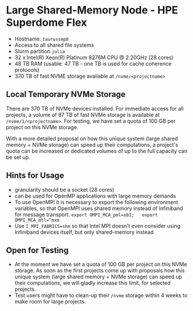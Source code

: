 # Large Shared-Memory Node - HPE Superdome Flex

- Hostname: `taurussmp8`
- Access to all shared file systems
- Slurm partition `julia`
- 32 x Intel(R) Xeon(R) Platinum 8276M CPU @ 2.20GHz (28 cores)
- 48 TB RAM (usable: 47 TB - one TB is used for cache coherence protocols)
- 370 TB of fast NVME storage available at `/nvme/<projectname>`

## Local Temporary NVMe Storage

There are 370 TB of NVMe devices installed. For immediate access for all projects, a volume of 87 TB
of fast NVMe storage is available at `/nvme/1/<projectname>`. For testing, we have set a quota of
100 GB per project on this NVMe storage.

With a more detailed proposal on how this unique system (large shared memory + NVMe storage) can
speed up their computations, a project's quota can be increased or dedicated volumes of up to the
full capacity can be set up.

## Hints for Usage

- granularity should be a socket (28 cores)
- can be used for OpenMP applications with large memory demands
- To use OpenMPI it is necessary to export the following environment
  variables, so that OpenMPI uses shared memory instead of Infiniband
  for message transport. `export OMPI_MCA_pml=ob1;   export  OMPI_MCA_mtl=^mxm`
- Use `I_MPI_FABRICS=shm` so that Intel MPI doesn't even consider
  using Infiniband devices itself, but only shared-memory instead

## Open for Testing

- At the moment we have set a quota of 100 GB per project on this NVMe
  storage. As soon as the first projects come up with proposals how
  this unique system (large shared memory + NVMe storage) can speed up
  their computations, we will gladly increase this limit, for selected
  projects.
- Test users might have to clean-up their `/nvme` storage within 4 weeks
  to make room for large projects.
